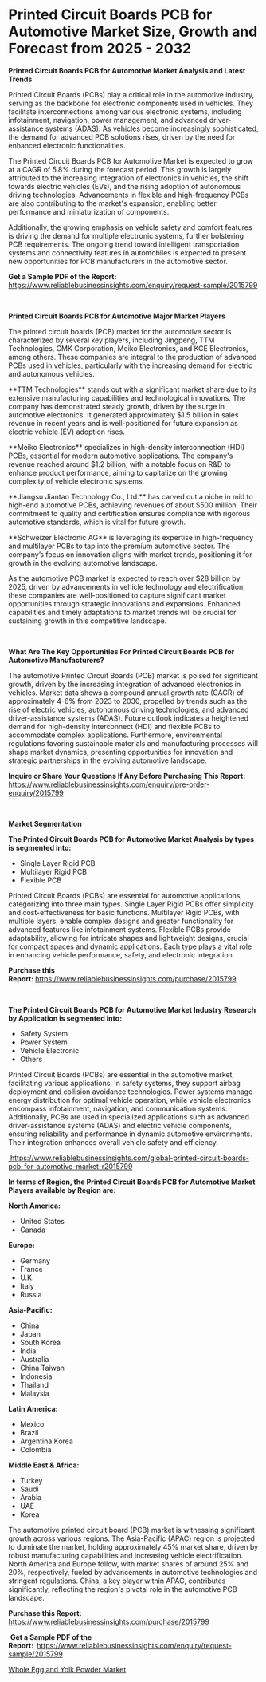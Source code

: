 <p><h1>Printed Circuit Boards PCB for Automotive Market Size, Growth and Forecast from 2025 - 2032</h1></p><p><strong>Printed Circuit Boards PCB for Automotive Market Analysis and Latest Trends</strong></p>
<p><p>Printed Circuit Boards (PCBs) play a critical role in the automotive industry, serving as the backbone for electronic components used in vehicles. They facilitate interconnections among various electronic systems, including infotainment, navigation, power management, and advanced driver-assistance systems (ADAS). As vehicles become increasingly sophisticated, the demand for advanced PCB solutions rises, driven by the need for enhanced electronic functionalities.</p><p>The Printed Circuit Boards PCB for Automotive Market is expected to grow at a CAGR of 5.8% during the forecast period. This growth is largely attributed to the increasing integration of electronics in vehicles, the shift towards electric vehicles (EVs), and the rising adoption of autonomous driving technologies. Advancements in flexible and high-frequency PCBs are also contributing to the market's expansion, enabling better performance and miniaturization of components.</p><p>Additionally, the growing emphasis on vehicle safety and comfort features is driving the demand for multiple electronic systems, further bolstering PCB requirements. The ongoing trend toward intelligent transportation systems and connectivity features in automobiles is expected to present new opportunities for PCB manufacturers in the automotive sector.</p></p>
<p><strong>Get a Sample PDF of the Report:&nbsp;</strong> <a href="https://www.reliablebusinessinsights.com/enquiry/request-sample/2015799?utm_campaign=3048&utm_medium=2&utm_source=Github&utm_content=ia&utm_term=29032025&utm_id=printed-circuit-boards-pcb-for-automotive">https://www.reliablebusinessinsights.com/enquiry/request-sample/2015799</a></p>
<p>&nbsp;</p>
<p><strong>Printed Circuit Boards PCB for Automotive Major Market Players</strong></p>
<p><p>The printed circuit boards (PCB) market for the automotive sector is characterized by several key players, including Jingpeng, TTM Technologies, CMK Corporation, Meiko Electronics, and KCE Electronics, among others. These companies are integral to the production of advanced PCBs used in vehicles, particularly with the increasing demand for electric and autonomous vehicles.</p><p>**TTM Technologies** stands out with a significant market share due to its extensive manufacturing capabilities and technological innovations. The company has demonstrated steady growth, driven by the surge in automotive electronics. It generated approximately $1.5 billion in sales revenue in recent years and is well-positioned for future expansion as electric vehicle (EV) adoption rises.</p><p>**Meiko Electronics** specializes in high-density interconnection (HDI) PCBs, essential for modern automotive applications. The company's revenue reached around $1.2 billion, with a notable focus on R&D to enhance product performance, aiming to capitalize on the growing complexity of vehicle electronic systems.</p><p>**Jiangsu Jiantao Technology Co., Ltd.** has carved out a niche in mid to high-end automotive PCBs, achieving revenues of about $500 million. Their commitment to quality and certification ensures compliance with rigorous automotive standards, which is vital for future growth.</p><p>**Schweizer Electronic AG** is leveraging its expertise in high-frequency and multilayer PCBs to tap into the premium automotive sector. The company’s focus on innovation aligns with market trends, positioning it for growth in the evolving automotive landscape.</p><p>As the automotive PCB market is expected to reach over $28 billion by 2025, driven by advancements in vehicle technology and electrification, these companies are well-positioned to capture significant market opportunities through strategic innovations and expansions. Enhanced capabilities and timely adaptations to market trends will be crucial for sustaining growth in this competitive landscape.</p></p>
<p>&nbsp;</p>
<p><strong>What Are The Key Opportunities For Printed Circuit Boards PCB for Automotive Manufacturers?</strong></p>
<p><p>The automotive Printed Circuit Boards (PCB) market is poised for significant growth, driven by the increasing integration of advanced electronics in vehicles. Market data shows a compound annual growth rate (CAGR) of approximately 4-6% from 2023 to 2030, propelled by trends such as the rise of electric vehicles, autonomous driving technologies, and advanced driver-assistance systems (ADAS). Future outlook indicates a heightened demand for high-density interconnect (HDI) and flexible PCBs to accommodate complex applications. Furthermore, environmental regulations favoring sustainable materials and manufacturing processes will shape market dynamics, presenting opportunities for innovation and strategic partnerships in the evolving automotive landscape.</p></p>
<p><strong>Inquire or Share Your Questions If Any Before Purchasing This Report:</strong> <a href="https://www.reliablebusinessinsights.com/enquiry/pre-order-enquiry/2015799?utm_campaign=3048&utm_medium=2&utm_source=Github&utm_content=ia&utm_term=29032025&utm_id=printed-circuit-boards-pcb-for-automotive">https://www.reliablebusinessinsights.com/enquiry/pre-order-enquiry/2015799</a></p>
<p>&nbsp;</p>
<p><strong>Market Segmentation</strong></p>
<p><strong>The Printed Circuit Boards PCB for Automotive Market Analysis by types is segmented into:</strong></p>
<p><ul><li>Single Layer Rigid PCB</li><li>Multilayer Rigid PCB</li><li>Flexible PCB</li></ul></p>
<p><p>Printed Circuit Boards (PCBs) are essential for automotive applications, categorizing into three main types. Single Layer Rigid PCBs offer simplicity and cost-effectiveness for basic functions. Multilayer Rigid PCBs, with multiple layers, enable complex designs and greater functionality for advanced features like infotainment systems. Flexible PCBs provide adaptability, allowing for intricate shapes and lightweight designs, crucial for compact spaces and dynamic applications. Each type plays a vital role in enhancing vehicle performance, safety, and electronic integration.</p></p>
<p><strong>Purchase this Report:&nbsp;</strong><a href="https://www.reliablebusinessinsights.com/purchase/2015799?utm_campaign=3048&utm_medium=2&utm_source=Github&utm_content=ia&utm_term=29032025&utm_id=printed-circuit-boards-pcb-for-automotive">https://www.reliablebusinessinsights.com/purchase/2015799</a></p>
<p>&nbsp;</p>
<p><strong>The Printed Circuit Boards PCB for Automotive Market Industry Research by Application is segmented into:</strong></p>
<p><ul><li>Safety System</li><li>Power System</li><li>Vehicle Electronic</li><li>Others</li></ul></p>
<p><p>Printed Circuit Boards (PCBs) are essential in the automotive market, facilitating various applications. In safety systems, they support airbag deployment and collision avoidance technologies. Power systems manage energy distribution for optimal vehicle operation, while vehicle electronics encompass infotainment, navigation, and communication systems. Additionally, PCBs are used in specialized applications such as advanced driver-assistance systems (ADAS) and electric vehicle components, ensuring reliability and performance in dynamic automotive environments. Their integration enhances overall vehicle safety and efficiency.</p></p>
<p><a href="https://www.reliablebusinessinsights.com/global-printed-circuit-boards-pcb-for-automotive-market-r2015799?utm_campaign=3048&utm_medium=2&utm_source=Github&utm_content=ia&utm_term=29032025&utm_id=printed-circuit-boards-pcb-for-automotive">&nbsp;https://www.reliablebusinessinsights.com/global-printed-circuit-boards-pcb-for-automotive-market-r2015799</a></p>
<p><strong>In terms of Region, the Printed Circuit Boards PCB for Automotive Market Players available by Region are:</strong></p>
<p>
    <p> <strong> North America: </strong>
        <ul>
            <li>United States</li>
            <li>Canada</li>
        </ul>
        </p> 
    <p> <strong> Europe: </strong>
        <ul>
            <li>Germany</li>
            <li>France</li>
            <li>U.K.</li>
            <li>Italy</li>
            <li>Russia</li>
        </ul>
        </p> 
    <p> <strong> Asia-Pacific: </strong>
        <ul>
            <li>China</li>
            <li>Japan</li>
            <li>South Korea</li>
            <li>India</li>
            <li>Australia</li>
            <li>China Taiwan</li>
            <li>Indonesia</li>
            <li>Thailand</li>
            <li>Malaysia</li>
        </ul>
        </p> 
    <p> <strong> Latin America: </strong>
        <ul>
            <li>Mexico</li>
            <li>Brazil</li>
            <li>Argentina Korea</li>
            <li>Colombia</li>
        </ul>
        </p> 
    <p> <strong> Middle East & Africa: </strong>
        <ul>
            <li>Turkey</li>
            <li>Saudi</li>
            <li>Arabia</li>
            <li>UAE</li>
            <li>Korea</li>
        </ul>
    </p>
    </p>
<p><p>The automotive printed circuit board (PCB) market is witnessing significant growth across various regions. The Asia-Pacific (APAC) region is projected to dominate the market, holding approximately 45% market share, driven by robust manufacturing capabilities and increasing vehicle electrification. North America and Europe follow, with market shares of around 25% and 20%, respectively, fueled by advancements in automotive technologies and stringent regulations. China, a key player within APAC, contributes significantly, reflecting the region's pivotal role in the automotive PCB landscape.</p></p>
<p><strong>Purchase this Report: </strong><a href="https://www.reliablebusinessinsights.com/purchase/2015799?utm_campaign=3048&utm_medium=2&utm_source=Github&utm_content=ia&utm_term=29032025&utm_id=printed-circuit-boards-pcb-for-automotive">https://www.reliablebusinessinsights.com/purchase/2015799</a></p>
<p>&nbsp;<strong>Get a Sample PDF of the Report:&nbsp;&nbsp;</strong><a href="https://www.reliablebusinessinsights.com/enquiry/request-sample/2015799?utm_campaign=3048&utm_medium=2&utm_source=Github&utm_content=ia&utm_term=29032025&utm_id=printed-circuit-boards-pcb-for-automotive">https://www.reliablebusinessinsights.com/enquiry/request-sample/2015799</a></p>
<p><strong></strong></p>
<p><p><a href="https://github.com/rrosasdaunas/Market-Research-Report-List-1/blob/main/whole-egg-and-yolk-powder-market.md?utm_campaign=3048&utm_medium=2&utm_source=Github&utm_content=ia&utm_term=29032025&utm_id=printed-circuit-boards-pcb-for-automotive">Whole Egg and Yolk Powder Market</a></p></p>